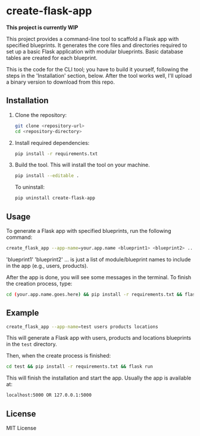 # create-flask-app

**This project is currently WIP**

This project provides a command-line tool to scaffold a Flask app with specified blueprints. It generates the core files and directories required to set up a basic Flask application with modular blueprints. Basic database tables are created for each blueprint.

This is the code for the CLI tool; you have to build it yourself, following the steps in the 'Installation' section, below. After the tool works well, I'll upload a binary version to download from this repo.

## Installation
1. Clone the repository:
   ```bash
   git clone <repository-url>
   cd <repository-directory>
2. Install required dependencies:

    ```bash
    pip install -r requirements.txt
    ```
3. Build the tool. This will install the tool on your machine.
   ```bash
   pip install --editable .
   ```
   To uninstall:
   ```bash
   pip uninstall create-flask-app
   ```
## Usage
To generate a Flask app with specified blueprints, run the following command:

  ```bash
  create_flask_app --app-name=your.app.name <blueprint1> <blueprint2> ...
  ```

  'blueprint1' 'blueprint2' ... is just a list of module/blueprint names to include in the app (e.g., users, products).

  After the app is done, you will see some messages in the terminal. To finish the creation process, type:
  ```bash
  cd (your.app.name.goes.here) && pip install -r requirements.txt && flask run
  ```


## Example
  ```bash
  create_flask_app --app-name=test users products locations
  ```
  This will generate a Flask app with users, products and locations blueprints in the `test` directory.

  Then, when the create process is finished:
  ```bash
  cd test && pip install -r requirements.txt && flask run
  ```
  This will finish the installation and start the app. Usually the app is available at:
  ```bash
  localhost:5000 OR 127.0.0.1:5000
  ```
  
## License
MIT License
